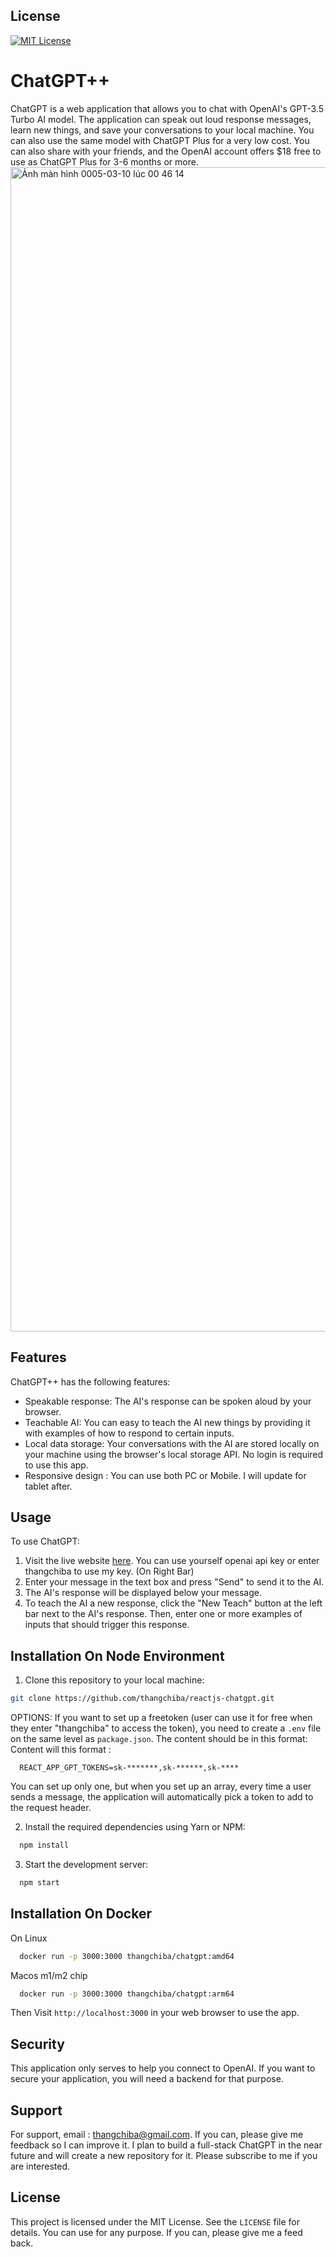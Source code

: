 ## License
[![MIT License](https://img.shields.io/badge/License-MIT-green.svg)](https://choosealicense.com/licenses/mit/)

# ChatGPT++
ChatGPT is a web application that allows you to chat with OpenAI's GPT-3.5 Turbo AI model. The application can speak out loud response messages, learn new things, and save your conversations to your local machine. You can also use the same model with ChatGPT Plus for a very low cost. You can also share with your friends, and the OpenAI account offers $18 free to use as ChatGPT Plus for 3-6 months or more.
<img width="1863" alt="Ảnh màn hình 0005-03-10 lúc 00 46 14" src="https://user-images.githubusercontent.com/69825481/224081745-adc623b5-c3cc-4212-ac3b-0fddce023b04.png">

## Features
ChatGPT++ has the following features:
- Speakable response: The AI's response can be spoken aloud by your browser.
- Teachable AI: You can easy to teach the AI new things by providing it with examples of how to respond to certain inputs.
- Local data storage: Your conversations with the AI are stored locally on your machine using the browser's local storage API. No login is required to use this app.
- Responsive design : You can use both PC or Mobile. I will update for tablet after.

## Usage
To use ChatGPT:
1. Visit the live website [here](https://thangchiba.com/chatgpt). You can use yourself openai api key or enter thangchiba to use my key. (On Right Bar)
2. Enter your message in the text box and press "Send" to send it to the AI.
3. The AI's response will be displayed below your message.
4. To teach the AI a new response, click the "New Teach" button at the left bar next to the AI's response. Then, enter one or more examples of inputs that should trigger this response.

## Installation On Node Environment
1. Clone this repository to your local machine:
```bash
git clone https://github.com/thangchiba/reactjs-chatgpt.git
```
OPTIONS: If you want to set up a freetoken (user can use it for free when they enter "thangchiba" to access the token), you need to create a `.env` file on the same level as `package.json`. The content should be in this format:
Content will this format : 
```
  REACT_APP_GPT_TOKENS=sk-*******,sk-******,sk-****
```
You can set up only one, but when you set up an array, every time a user sends a message, the application will automatically pick a token to add to the request header.

2. Install the required dependencies using Yarn or NPM:
```bash
  npm install
```

3. Start the development server:
```bash
  npm start
```

## Installation On Docker
On Linux
```bash
  docker run -p 3000:3000 thangchiba/chatgpt:amd64
``` 
Macos m1/m2 chip
```bash
  docker run -p 3000:3000 thangchiba/chatgpt:arm64
``` 

Then Visit `http://localhost:3000` in your web browser to use the app.

## Security
This application only serves to help you connect to OpenAI. If you want to secure your application, you will need a backend for that purpose.

## Support

For support, email : thangchiba@gmail.com.
If you can, please give me feedback so I can improve it. 
I plan to build a full-stack ChatGPT in the near future and will create a new repository for it. 
Please subscribe to me if you are interested.

## License
This project is licensed under the MIT License. See the `LICENSE` file for details.
You can use for any purpose. If you can, please give me a feed back.
